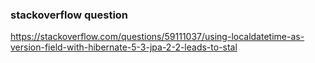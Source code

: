 ### stackoverflow question
https://stackoverflow.com/questions/59111037/using-localdatetime-as-version-field-with-hibernate-5-3-jpa-2-2-leads-to-stal